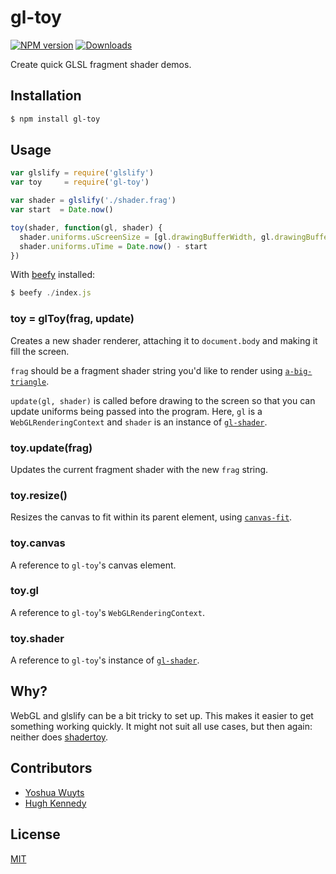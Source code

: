# gl-toy
[![NPM version][npm-image]][npm-url]
[![Downloads][downloads-image]][downloads-url]

Create quick GLSL fragment shader demos.

## Installation
```bash
$ npm install gl-toy
```

## Usage
```js
var glslify = require('glslify')
var toy     = require('gl-toy')

var shader = glslify('./shader.frag')
var start  = Date.now()

toy(shader, function(gl, shader) {
  shader.uniforms.uScreenSize = [gl.drawingBufferWidth, gl.drawingBufferHeight]
  shader.uniforms.uTime = Date.now() - start
})
```
With [beefy](http://ghub.io/beefy) installed:
```js
$ beefy ./index.js
```

### toy = glToy(frag, update)
Creates a new shader renderer, attaching it to `document.body` and making
it fill the screen.

`frag` should be a fragment shader string you'd like to render using
[`a-big-triangle`](http://ghub.io/a-big-triangle).

`update(gl, shader)` is called before drawing to the screen so that you
can update uniforms being passed into the program. Here, `gl` is a
`WebGLRenderingContext` and `shader` is an instance of
[`gl-shader`](http://ghub.io/gl-shader).

### toy.update(frag)

Updates the current fragment shader with the new `frag`
string.

### toy.resize()

Resizes the canvas to fit within its parent element, using
[`canvas-fit`](http://ghub.io/canvas-fit).

### toy.canvas

A reference to `gl-toy`'s canvas element.

### toy.gl

A reference to `gl-toy`'s `WebGLRenderingContext`.

### toy.shader

A reference to `gl-toy`'s instance of
[`gl-shader`](http://ghub.io/gl-shader).

## Why?
WebGL and glslify can be a bit tricky to set up. This makes it easier to get
something working quickly. It might not suit all use cases, but then again:
neither does [shadertoy](https://www.shadertoy.com/).

## Contributors
- [Yoshua Wuyts](https://github.com/yoshuawuyts)
- [Hugh Kennedy](https://github.com/hughsk)

## License
[MIT](https://tldrlegal.com/license/mit-license)

[npm-image]: https://img.shields.io/npm/v/gl-toy.svg?style=flat-square
[npm-url]: https://npmjs.org/package/gl-toy
[downloads-image]: http://img.shields.io/npm/dm/gl-toy.svg?style=flat-square
[downloads-url]: https://npmjs.org/package/gl-toy
